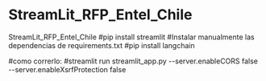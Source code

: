 # StreamLit_RFP_Entel_Chile


StreamLit_RFP_Entel_Chile
#pip install streamlit #Instalar manualmente las dependencias de requirements.txt #pip install langchain

#como correrlo: #streamlit run streamlit_app.py --server.enableCORS false --server.enableXsrfProtection false
